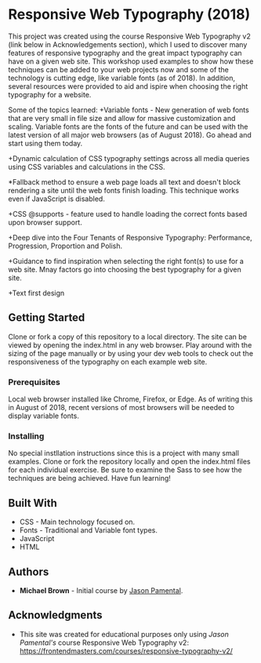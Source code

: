 # Responsive Web Typography (2018)

This project was created using the course Responsive Web Typography v2 (link below in Acknowledgements section), which I used to discover
many features of responsive typography and the great impact typography can have on a given web site. This workshop used examples to show
how these techniques can be added to your web projects now and some of the technology is cutting edge, like variable fonts (as of 2018).
In addition, several resources were provided to aid and ispire when choosing the right typography for a website. 

Some of the topics learned: 
  +Variable fonts - New generation of web fonts that are very small in file size and allow for massive customization and scaling. 
  Variable fonts are the fonts of the future and can be used with the latest version of all major web browsers (as of August 2018). 
  Go ahead and start using them today.
  
  +Dynamic calculation of CSS typography settings across all media queries using CSS variables and calculations in the CSS.
  
  *Fallback method to ensure a web page loads all text and doesn't block rendering a site until the web fonts 
  finish loading. This technique works even if JavaScript is disabled. 
  
  +CSS @supports - feature used to handle loading the correct fonts based upon browser support.
  
  +Deep dive into the Four Tenants of Responsive Typography: Performance, Progression, Proportion and Polish.
  
  +Guidance to find inspiration when selecting the right font(s) to use for a web site. Mnay factors go into choosing the best   typography for a given site.
  
  +Text first design
  
  
## Getting Started

Clone or fork a copy of this repository to a local directory. The site can be viewed by opening the index.html in any web browser. Play 
around with the sizing of the page manually or by using your dev web tools to check out the responsiveness of the typography on each example web site.

### Prerequisites

Local web browser installed like Chrome, Firefox, or Edge. As of writing this in August of 2018, recent versions of most browsers will be needed to display 
variable fonts.


### Installing

No special instllation instructions since this is a project with many small examples. Clone or fork the repository locally and open the index.html
files for each individual exercise. Be sure to examine the Sass to see how the techniques are being achieved. Have fun learning!


## Built With

* CSS - Main technology focused on.
* Fonts - Traditional and Variable font types.
* JavaScript
* HTML

## Authors

* **Michael Brown** - Initial course by [Jason Pamental](https://github.com/jpamental).

## Acknowledgments

* This site was created for educational purposes only using *Jason Pamental's* course Responsive Web Typography v2: https://frontendmasters.com/courses/responsive-typography-v2/
